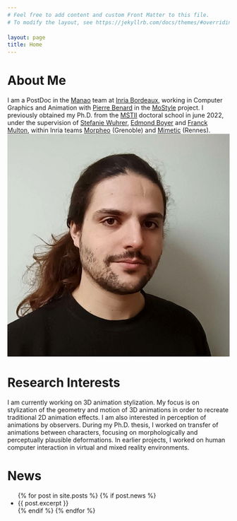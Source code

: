```yaml
---
# Feel free to add content and custom Front Matter to this file.
# To modify the layout, see https://jekyllrb.com/docs/themes/#overriding-theme-defaults

layout: page
title: Home
---
```


<div class="container">
	<div>
		<h1>About Me</h1>
		I am a PostDoc in the <a href="https://manao.inria.fr/" target="_blank">Manao</a> team at <a href="https://www.inria.fr/fr/centre-inria-universite-bordeaux" target="_blank">Inria Bordeaux</a>, working in Computer Graphics and Animation with <a href="https://www.labri.fr/perso/pbenard/index.html" target="_blank">Pierre Benard</a> in the <a href="https://mostyle.github.io/" target="_blank">MoStyle</a> project.
		I previously obtained my Ph.D. from the <a href="https://edmstii.univ-grenoble-alpes.fr/" target="_blank">MSTII</a> doctoral school in june 2022, under the supervision of <a href="https://swuhrer.gitlabpages.inria.fr/website/" target="_blank">Stefanie Wuhrer</a>, <a href="https://morpheo.inrialpes.fr/people/Boyer/" target="_blank">Edmond Boyer</a> and <a href="https://perso.univ-rennes2.fr/franck.multon" target="_blank">Franck Multon</a>, within Inria teams <a href="https://team.inria.fr/morpheo/" target="_blank">Morpheo</a> (Grenoble) and <a href="https://team.inria.fr/mimetic/#" target="_blank">Mimetic</a> (Rennes).
	</div>
	<div>
		<img class="profileimg" src="assets/profile.jpg">
	</div>

</div>

# Research Interests

I am currently working on 3D animation stylization. My focus is on stylization of the geometry and motion of 3D animations in order to recreate traditional 2D animation effects. I am also interested in perception of animations by observers. During my Ph.D. thesis, I worked on transfer of animations between characters, focusing on morphologically and perceptually plausible deformations. In earlier projects, I worked on human computer interaction in virtual and mixed reality environments.

# News

<ul>
{% for post in site.posts %}
{% if post.news %}
<li>
{{ post.excerpt }}
</li>
{% endif %}
{% endfor %}
</ul>